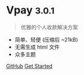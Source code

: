 


# Vpay <small>3.0.1</small>

> 优雅的个人收款解决方案

- 简单、轻便 (压缩后 ~21kB)
- 无需生成 html 文件
- 众多主题

[GitHub](https://github.com/docsifyjs/docsify/)
[Get Started](#docsify)